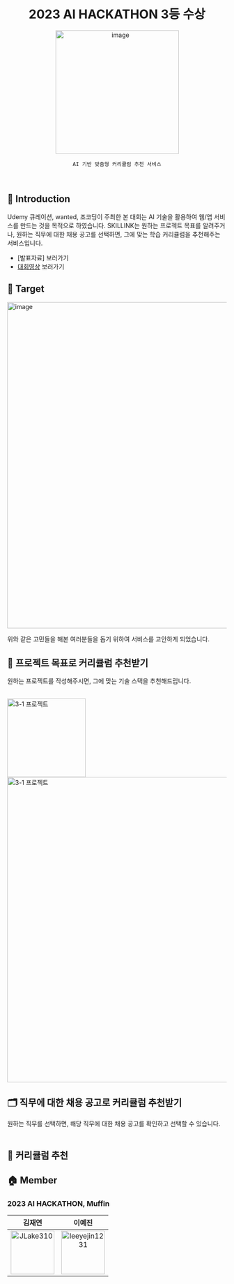 <div align="center">

# **2023 AI HACKATHON 3등 수상**

<img width="283" alt="image" src="https://github.com/sweet-muffin/skillink/assets/82494506/1e244966-943a-4b4e-9a25-c61b4794e56a">


    AI 기반 맞춤형 커리큘럼 추천 서비스

</div>

<br>

## 📍 Introduction
Udemy 큐레이션, wanted, 조코딩이 주최한 본 대회는 AI 기술을 활용하여 웹/앱 서비스를 만드는 것을 목적으로 하였습니다.
SKILLINK는 원하는 프로젝트 목표를 알려주거나, 원하는 직무에 대한 채용 공고를 선택하면, 그에 맞는 학습 커리큘럼을 추천해주는 서비스입니다.

- [발표자료] 보러가기
- [대회영상](https://www.youtube.com/watch?v=DBP6pfRRWnQ&t=43) 보러가기

## 📍 Target
<img width="748" alt="image" src="https://github.com/sweet-muffin/skillink/assets/82494506/0969aefa-8d43-4010-9048-41bd70074a28">  

위와 같은 고민들을 해본 여러분들을 돕기 위하여 서비스를 고안하게 되었습니다.

## 📑 프로젝트 목표로 커리큘럼 추천받기
원하는 프로젝트를 작성해주시면, 그에 맞는 기술 스택을 추천해드립니다.  
<br>

<img width="180" alt="3-1  프로젝트" src="https://github.com/sweet-muffin/skillink/assets/82494506/4faf513d-efde-499f-b9f9-5b2e9b5aca4d">   <img width="700" alt="3-1  프로젝트" src="https://github.com/sweet-muffin/skillink/assets/82494506/5d01cb48-ba61-413b-b759-5df6fa3e34d2">  

## 🗂️ 직무에 대한 채용 공고로 커리큘럼 추천받기
원하는 직무를 선택하면, 해당 직무에 대한 채용 공고를 확인하고 선택할 수 있습니다.  
</br>

## 🎯 커리큘럼 추천



## 🏠 Member

### 2023 AI HACKATHON, Muffin

|                      김재연                       |                이예진               |
| :---------------------------------------------: | :------------------------------: |
|<img src="https://avatars.githubusercontent.com/u/86578246?v=4" alt="JLake310" width="100" height="100">|<img src="https://avatars.githubusercontent.com/u/82494506?v=4" alt="leeyejin1231" width="100" height="100">| [JLake310](https://github.com/JLake310) || [leeyejin1231](http://github.com/leeyejin1231) |

